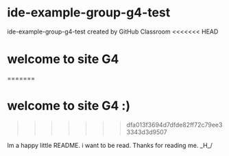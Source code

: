 # ide-example-group-g4-test
ide-example-group-g4-test created by GitHub Classroom
<<<<<<< HEAD
# welcome to site G4
=======
# welcome to site G4 :)
>>>>>>> dfa013f3694d7dfde82ff72c79ee33343d3d9507









Im a happy little README. i want to be read. Thanks for reading me. \_H_/